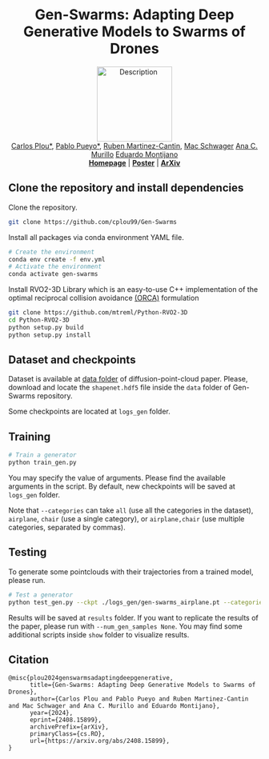 
<h1 align="center">Gen-Swarms: Adapting Deep Generative Models to Swarms of Drones</h1>

<div align="center">
    <img src="docs/img/FALCONEyeLogo.png" alt="Description" width="150">
</div>


 <div align="center">
    <a href="https://cplou99.github.io/web/" target="_blank">Carlos Plou*</a>,
    <a href="https://sites.google.com/unizar.es/pablo-pueyo/inicio?authuser=1" target="_blank">Pablo Pueyo*</a>,
    <a href="https://webdiis.unizar.es/~rmcantin/" target="_blank">Ruben Martinez-Cantin</a>,
    <a href="https://web.stanford.edu/~schwager/" target="_blank">Mac Schwager</a>
    <a href="https://sites.google.com/unizar.es/anac/home?authuser=0" target="_blank">Ana C. Murillo</a>
    <a href="https://sites.google.com/unizar.es/eduardo-montijano" target="_blank">Eduardo Montijano</a>
</div>


<div align="center">
   <a href="https://longvideobench.github.io/"><strong>Homepage</strong></a> | <a href="https://huggingface.co/spaces/longvideobench/LongVideoBench"><strong>Poster</strong></a> |  <a href="https://arxiv.org/abs/2407.15754"><strong>ArXiv</strong></a>
   </div>   



## Clone the repository and install dependencies

Clone the repository.
```bash
git clone https://github.com/cplou99/Gen-Swarms
```

Install all packages via conda environment YAML file.

```bash
# Create the environment
conda env create -f env.yml
# Activate the environment
conda activate gen-swarms
```

Install RVO2-3D Library which is an easy-to-use C++ implementation of the optimal reciprocal collision avoidance [(ORCA)](https://gamma.cs.unc.edu/ORCA/) formulation
```bash
git clone https://github.com/mtreml/Python-RVO2-3D
cd Python-RVO2-3D
python setup.py build
python setup.py install
```

## Dataset and checkpoints

Dataset is available at [data folder](https://drive.google.com/drive/folders/1Su0hCuGFo1AGrNb_VMNnlF7qeQwKjfhZ) of diffusion-point-cloud paper. Please, download and locate the `shapenet.hdf5` file inside the `data` folder of Gen-Swarms repository.

Some checkpoints are located at `logs_gen` folder.

## Training

```bash
# Train a generator
python train_gen.py
```

You may specify the value of arguments. Please find the available arguments in the script. By default, new checkpoints will be saved at `logs_gen` folder.

Note that `--categories` can take `all` (use all the categories in the dataset), `airplane`, `chair` (use a single category), or `airplane,chair` (use multiple categories, separated by commas).


## Testing
To generate some pointclouds with their trajectories from a trained model, please run.

```bash
# Test a generator
python test_gen.py --ckpt ./logs_gen/gen-swarms_airplane.pt --categories airplane --num_gen_samples 10
```

Results will be saved at `results` folder. If you want to replicate the results of the paper, please run with `--num_gen_samples None`.
You may find some additional scripts inside `show` folder to visualize results.

## Citation
```
@misc{plou2024genswarmsadaptingdeepgenerative,
      title={Gen-Swarms: Adapting Deep Generative Models to Swarms of Drones}, 
      author={Carlos Plou and Pablo Pueyo and Ruben Martinez-Cantin and Mac Schwager and Ana C. Murillo and Eduardo Montijano},
      year={2024},
      eprint={2408.15899},
      archivePrefix={arXiv},
      primaryClass={cs.RO},
      url={https://arxiv.org/abs/2408.15899}, 
}
```

